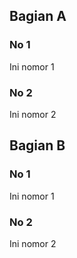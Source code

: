 ## Bagian A

### No 1
Ini nomor 1

### No 2
Ini nomor 2

## Bagian B

### No 1
Ini nomor 1

### No 2
Ini nomor 2
